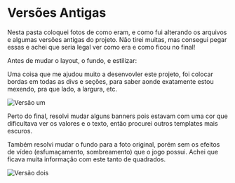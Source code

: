 # Versões Antigas
Nesta pasta coloquei fotos de como eram, e como fui alterando os arquivos e algumas versões antigas do projeto. Não tirei muitas, mas consegui pegar essas e achei que seria legal ver como era e como ficou no final!  

Antes de mudar o layout, o fundo, e estilizar:

Uma coisa que me ajudou muito a desenvovler este projeto, foi colocar bordas em todas as divs e seções, para saber aonde exatamente estou mexendo, pra que lado, a largura, etc.

![Versão um](V1.png)


Perto do final, resolvi mudar alguns banners pois estavam com uma cor que dificultava ver os valores e o texto, então procurei outros templates mais escuros.

Também resolvi mudar o fundo para a foto original, porém sem os efeitos de vídeo (esfumaçamento, sombreamento) que o jogo possui. Achei que ficava muita informação com este tanto de quadrados.

![Versão dois](V2.png)
